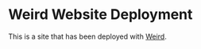 # Weird Website Deployment

This is a site that has been deployed with [Weird](https://github.com/commune-os/weird).